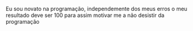 
Eu sou novato na programação, independemente dos meus erros o meu resultado deve ser 100 para assim motivar me a não desistir da programação
